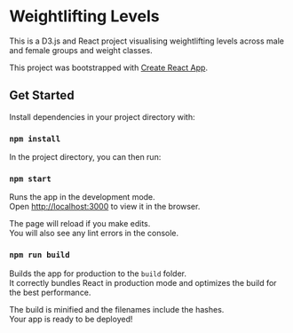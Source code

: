 # Weightlifting Levels

This is a D3.js and React project visualising weightlifting levels across male and female groups and weight classes.

This project was bootstrapped with [Create React App](https://github.com/facebookincubator/create-react-app).

## Get Started
Install dependencies in your project directory with:
### `npm install`

In the project directory, you can then run:

### `npm start`

Runs the app in the development mode.<br>
Open [http://localhost:3000](http://localhost:3000) to view it in the browser.

The page will reload if you make edits.<br>
You will also see any lint errors in the console.

### `npm run build`

Builds the app for production to the `build` folder.<br>
It correctly bundles React in production mode and optimizes the build for the best performance.

The build is minified and the filenames include the hashes.<br>
Your app is ready to be deployed!
